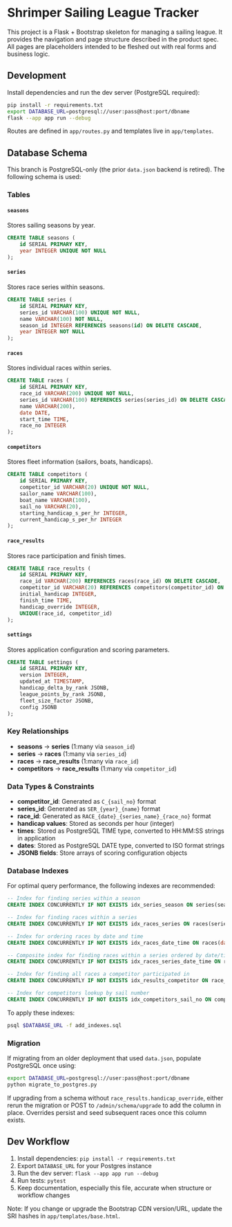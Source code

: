 # Shrimper Sailing League Tracker

This project is a Flask + Bootstrap skeleton for managing a sailing league. It provides the navigation and page structure described in the product spec. All pages are placeholders intended to be fleshed out with real forms and business logic.

## Development

Install dependencies and run the dev server (PostgreSQL required):

```bash
pip install -r requirements.txt
export DATABASE_URL=postgresql://user:pass@host:port/dbname
flask --app app run --debug
```

Routes are defined in `app/routes.py` and templates live in `app/templates`.

## Database Schema

This branch is PostgreSQL-only (the prior `data.json` backend is retired). The following schema is used:

### Tables

#### `seasons`
Stores sailing seasons by year.
```sql
CREATE TABLE seasons (
    id SERIAL PRIMARY KEY,
    year INTEGER UNIQUE NOT NULL
);
```

#### `series`
Stores race series within seasons.
```sql
CREATE TABLE series (
    id SERIAL PRIMARY KEY,
    series_id VARCHAR(100) UNIQUE NOT NULL,
    name VARCHAR(100) NOT NULL,
    season_id INTEGER REFERENCES seasons(id) ON DELETE CASCADE,
    year INTEGER NOT NULL
);
```

#### `races`
Stores individual races within series.
```sql
CREATE TABLE races (
    id SERIAL PRIMARY KEY,
    race_id VARCHAR(200) UNIQUE NOT NULL,
    series_id VARCHAR(100) REFERENCES series(series_id) ON DELETE CASCADE,
    name VARCHAR(200),
    date DATE,
    start_time TIME,
    race_no INTEGER
);
```

#### `competitors`
Stores fleet information (sailors, boats, handicaps).
```sql
CREATE TABLE competitors (
    id SERIAL PRIMARY KEY,
    competitor_id VARCHAR(20) UNIQUE NOT NULL,
    sailor_name VARCHAR(100),
    boat_name VARCHAR(100),
    sail_no VARCHAR(20),
    starting_handicap_s_per_hr INTEGER,
    current_handicap_s_per_hr INTEGER
);
```

#### `race_results`
Stores race participation and finish times.
```sql
CREATE TABLE race_results (
    id SERIAL PRIMARY KEY,
    race_id VARCHAR(200) REFERENCES races(race_id) ON DELETE CASCADE,
    competitor_id VARCHAR(20) REFERENCES competitors(competitor_id) ON DELETE CASCADE,
    initial_handicap INTEGER,
    finish_time TIME,
    handicap_override INTEGER,
    UNIQUE(race_id, competitor_id)
);
```

#### `settings`
Stores application configuration and scoring parameters.
```sql
CREATE TABLE settings (
    id SERIAL PRIMARY KEY,
    version INTEGER,
    updated_at TIMESTAMP,
    handicap_delta_by_rank JSONB,
    league_points_by_rank JSONB,
    fleet_size_factor JSONB,
    config JSONB
);
```

### Key Relationships

- **seasons** → **series** (1:many via `season_id`)
- **series** → **races** (1:many via `series_id`)
- **races** → **race_results** (1:many via `race_id`)
- **competitors** → **race_results** (1:many via `competitor_id`)

### Data Types & Constraints

- **competitor_id**: Generated as `C_{sail_no}` format
- **series_id**: Generated as `SER_{year}_{name}` format  
- **race_id**: Generated as `RACE_{date}_{series_name}_{race_no}` format
- **handicap values**: Stored as seconds per hour (integer)
- **times**: Stored as PostgreSQL TIME type, converted to HH:MM:SS strings in application
- **dates**: Stored as PostgreSQL DATE type, converted to ISO format strings
- **JSONB fields**: Store arrays of scoring configuration objects

### Database Indexes

For optimal query performance, the following indexes are recommended:

```sql
-- Index for finding series within a season
CREATE INDEX CONCURRENTLY IF NOT EXISTS idx_series_season ON series(season_id);

-- Index for finding races within a series
CREATE INDEX CONCURRENTLY IF NOT EXISTS idx_races_series ON races(series_id);

-- Index for ordering races by date and time
CREATE INDEX CONCURRENTLY IF NOT EXISTS idx_races_date_time ON races(date, start_time);

-- Composite index for finding races within a series ordered by date/time
CREATE INDEX CONCURRENTLY IF NOT EXISTS idx_races_series_date_time ON races(series_id, date, start_time);

-- Index for finding all races a competitor participated in
CREATE INDEX CONCURRENTLY IF NOT EXISTS idx_results_competitor ON race_results(competitor_id);

-- Index for competitors lookup by sail number
CREATE INDEX CONCURRENTLY IF NOT EXISTS idx_competitors_sail_no ON competitors(sail_no);
```

To apply these indexes:
```bash
psql $DATABASE_URL -f add_indexes.sql
```

### Migration

If migrating from an older deployment that used `data.json`, populate PostgreSQL once using:
```bash
export DATABASE_URL=postgresql://user:pass@host:port/dbname
python migrate_to_postgres.py
```

If upgrading from a schema without `race_results.handicap_override`, either rerun the migration or POST to `/admin/schema/upgrade` to add the column in place. Overrides persist and seed subsequent races once this column exists.

## Dev Workflow
1. Install dependencies: `pip install -r requirements.txt`
2. Export `DATABASE_URL` for your Postgres instance
3. Run the dev server: `flask --app app run --debug`
4. Run tests: `pytest`
5. Keep documentation, especially this file, accurate when structure or workflow changes

Note: If you change or upgrade the Bootstrap CDN version/URL, update the SRI hashes in `app/templates/base.html`.

